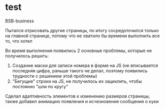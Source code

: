 # test
BSB-business

Пытался отрисовать другие страницы, по итогу сосредоточился только на главной странице, потому что не хватило бы времени выполнить все то, что хотел

Во время выполнения появились 2 основные проблемы, которые не получилось решить:
1) Создание маски для записи номера в форме на JS (не вписывается последняя цифра, раньше такого не делал, поэтому появились трудности с решением этой проблемы)
2) "Бегущие" строки на JS, не получилось их зациклить, чтобы постоянно "шли по кругу"

Сделал адаптивность элементов к изменению размеров страницы, также добавил анимацию появления и исчезновения сообщения о куки
